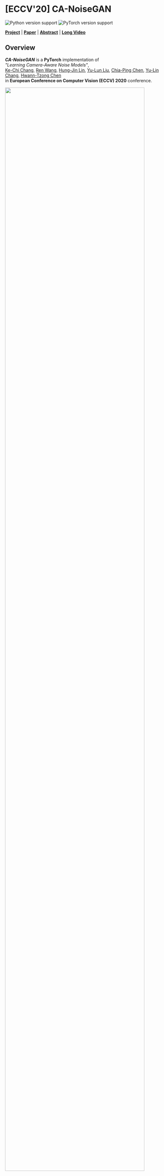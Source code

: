 # [ECCV'20] CA-NoiseGAN

![Python version support](https://img.shields.io/badge/python-3.6-blue.svg)
![PyTorch version support](https://img.shields.io/badge/pytorch-1.1.0-red.svg)

**[Project](https://arcchang1236.github.io/CA-NoiseGAN/)** | **[Paper](https://arxiv.org/abs/2008.09370)** | **[Abstract](https://youtu.be/_VWN8oLk68Q)** | **[Long Video](https://youtu.be/_gScv9bAdTE)**

## Overview

***CA-NoiseGAN*** is a **PyTorch** implementation of  
*"Learning Camera-Aware Noise Models"*,  
[Ke-Chi Chang](http://arcchang1236.github.io/), [Ren Wang](https://tw.linkedin.com/in/ren-wang-61b273160), [Hung-Jin Lin](https://github.com/leVirve), [Yu-Lun Liu](http://www.cmlab.csie.ntu.edu.tw/~yulunliu/), [Chia-Ping Chen](https://tw.linkedin.com/in/chia-ping-chen-81674078), [Yu-Lin Chang](https://scholar.google.com/citations?user=0O9rukQAAAAJ&hl=en), [Hwann-Tzong Chen](https://htchen.github.io/)  
in **European Conference on Computer Vision (ECCV) 2020** conference.

<img src='imgs/archi.jpg' width='95%' />

**Modeling imaging sensor noise** is a fundamental problem for image processing and computer vision applications. While most previous works adopt statistical noise models, real-world noise is far more complicated and beyond what these models can describe. To tackle this issue, we propose a data-driven approach, where **a generative noise model is learned from real-world noise**. The proposed noise model is camera-aware, that is, **different noise characteristics of different camera sensors can be learned** simultaneously, and a **single learned noise model can generate different noise for different camera sensors**. Experimental results show that our method quantitatively and qualitatively outperforms existing statistical noise models and learning-based methods.

<img src='imgs/results.jpg' width='100%' />


## Requirements
This test code is implemented under **Python3**.  
Following libraries are required:

- [PyTorch](https://pytorch.org/) == 1.1.0
- see `requirements.txt` for more detail

If you want to visualize the results of Noise Flow, the libraries are also required:

- [TensorFlow](https://www.tensorflow.org/) == 1.13.0
- [tensorflow-probability](https://pypi.org/project/tensorflow-probability/) >= 0.5.0con

## Usage

1. **Prepare Data**  
   We prepare our test data as `Data.zip` in [[Google Drive]](https://drive.google.com/drive/folders/1jnv9rKEv1uTO7uyAf5fQCBHPL_4PCrhj?usp=sharing) and they are totally derived from SIDD dataset.
   Please unzip it and you can change the `data_dir` in `config.yml` into your data path.  

2. **Download Pretrained Models**  
   We provide pretrained baseline models of noise models and denoisers as `checkpoints.zip` in [[Google Dirve]](https://drive.google.com/drive/folders/1jnv9rKEv1uTO7uyAf5fQCBHPL_4PCrhj?usp=sharing).  
   Please unzip it under the root directory.

3. **Prepare Runtime Environment**  
   ```shell
   pip install -r requirements.txt
   ```

4. **Test the Noise Models and Denoisers**  
   You need to check the correctness of each path in `config.yml`.  
   Moreover, you can modify the amount of samples and patch size. See config.yml for more detail. Then, you can run the following scripts.
	- **Noise Models**
	  ```shell
	  python test_noise_models.py --config config.yml
	  ```

    - **Denoisers**
	  ```shell
	  python test_denoisers.py --config config.yml
	  ```

5. **Visual Results**  
   The results will be saved in `./samples/`, including raw images and sRGB images. We provide the metrices we used in our paper, you can evaluate the quantitative results of each model, too. 

## Citation
```
@InProceedings{chang2020learning,
	author = {Chang, Ke-Chi and Wang, Ren and Lin, Hung-Jin and Liu, Yu-Lun and Chen, Chia-Ping and Chang, Yu-Lin and Chen, Hwann-Tzong},
	title = {Learning Camera-Aware Noise Models},
	booktitle= {Computer Vision -- ECCV 2020},
	year= {2020}
}
```

## Resources
- [SIDD Dataset](https://www.eecs.yorku.ca/~kamel/sidd/)
- [Noise Flow](https://github.com/BorealisAI/noise_flow) (Tensorflow)
- [Simple Camera Pipeline](https://github.com/AbdoKamel/simple-camera-pipeline) (Python, MATLAB)

## Acknowledgement
- [Mediatek Inc.](https://www.mediatek.tw/)
